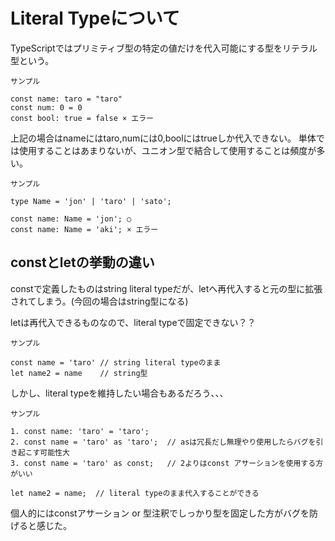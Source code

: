# Literal Typeについて

TypeScriptではプリミティブ型の特定の値だけを代入可能にする型をリテラル型という。

```
サンプル

const name: taro = "taro"
const num: 0 = 0
const bool: true = false × エラー
```

上記の場合はnameにはtaro,numには0,boolにはtrueしか代入できない。
単体では使用することはあまりないが、ユニオン型で結合して使用することは頻度が多い。

```
サンプル

type Name = 'jon' | 'taro' | 'sato';

const name: Name = 'jon'; ○
const name: Name = 'aki'; × エラー
```

## constとletの挙動の違い

constで定義したものはstring literal typeだが、letへ再代入すると元の型に拡張されてしまう。(今回の場合はstring型になる)

letは再代入できるものなので、literal typeで固定できない？？

```
サンプル

const name = 'taro' // string literal typeのまま
let name2 = name    // string型
```

しかし、literal typeを維持したい場合もあるだろう、、、

```
サンプル

1. const name: 'taro' = 'taro';
2. const name = 'taro' as 'taro';  // asは冗長だし無理やり使用したらバグを引き起こす可能性大
3. const name = 'taro' as const;   // 2よりはconst アサーションを使用する方がいい

let name2 = name;  // literal typeのまま代入することができる
```

個人的にはconstアサーション or 型注釈でしっかり型を固定した方がバグを防げると感じた。
